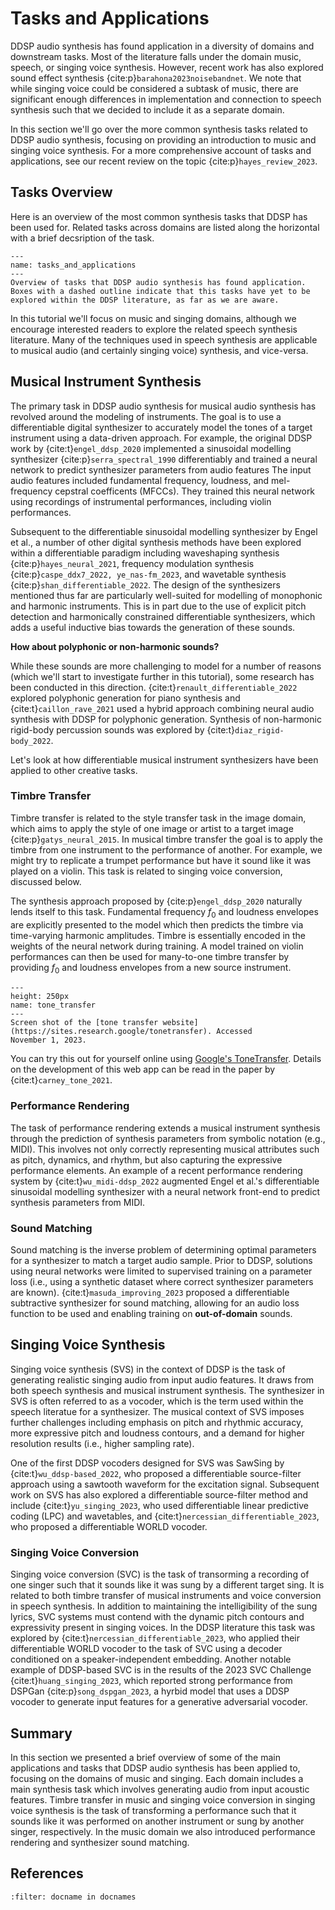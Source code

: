 # Tasks and Applications

DDSP audio synthesis has found application in a diversity of domains and downstream
tasks. Most of the literature falls under the domain music, speech, or singing voice synthesis.
However, recent work has also explored sound effect synthesis {cite:p}`barahona2023noisebandnet`.
We note that while singing voice could be considered a subtask of music, there are significant
enough differences in implementation and connection to speech synthesis such that
we decided to include it as a separate domain.

In this section we'll go over the more common synthesis tasks related to DDSP audio synthesis, focusing
on providing an introduction to music and singing voice synthesis. For a more comprehensive account of tasks and applications, see
our recent review on the topic {cite:p}`hayes_review_2023`.

## Tasks Overview
Here is an overview of the most common synthesis tasks that DDSP has been used for. Related
tasks across domains are listed along the horizontal with a brief decsription of the task.

```{figure} ../images/tasks_applications.png
---
name: tasks_and_applications
---
Overview of tasks that DDSP audio synthesis has found application. Boxes with a dashed outline indicate that this tasks have yet to be explored within the DDSP literature, as far as we are aware.
```

In this tutorial we'll focus on music and singing domains, although we encourage interested
readers to explore the related speech synthesis literature. Many of the techniques used
in speech synthesis are applicable to musical audio (and certainly singing voice) synthesis,
and vice-versa.

## Musical Instrument Synthesis

The primary task in DDSP audio synthesis for musical audio synthesis has revolved around 
the modeling of instruments. The goal is to use a differentiable digital synthesizer to
accurately model the tones of a target instrument using a data-driven approach. For example,
the original DDSP work by {cite:t}`engel_ddsp_2020` implemented a sinusoidal modelling
synthesizer {cite:p}`serra_spectral_1990` differentiably and trained a neural network
to predict synthesizer parameters from audio features The input audio features included fundamental frequency,
loudness, and mel-frequency cepstral coefficents (MFCCs). 
They trained this neural network using recordings of instrumental performances, including violin performances.

Subsequent to the differentiable sinusoidal modelling synthesizer by Engel et al., a number
of other digital synthesis methods have been explored within a differentiable paradigm including
waveshaping synthesis {cite:p}`hayes_neural_2021`,
frequency modulation synthesis {cite:p}`caspe_ddx7_2022, ye_nas-fm_2023`, and wavetable 
synthesis {cite:p}`shan_differentiable_2022`. 
The design of the synthesizers mentioned thus far are particularly well-suited for modelling
of monophonic and harmonic instruments. This is in part due to the use of explicit
pitch detection and harmonically constrained differentiable synthesizers, which adds a
useful inductive bias towards the generation of these sounds.

**How about polyphonic or non-harmonic sounds?**

While these sounds are more challenging to model
for a number of reasons (which we'll start to investigate further in this tutorial), some
research has been conducted in this direction. {cite:t}`renault_differentiable_2022` explored polyphonic generation
for piano synthesis and {cite:t}`caillon_rave_2021` used a hybrid approach combining
neural audio synthesis with DDSP for polyphonic generation. Synthesis of non-harmonic
rigid-body percussion sounds was explored by {cite:t}`diaz_rigid-body_2022`.

Let's look at how differentiable musical instrument synthesizers have been applied to
other creative tasks.

### Timbre Transfer

Timbre transfer is related to the style transfer task in the image domain, which aims to
apply the style of one image or artist to a target image {cite:p}`gatys_neural_2015`. In 
musical timbre transfer the goal is to apply the timbre from one instrument to the performance
of another. For example, we might try to replicate a trumpet performance but have it sound
like it was played on a violin. This task is related to singing voice conversion, discussed
below.

The synthesis approach proposed by {cite:p}`engel_ddsp_2020` naturally lends itself to this
task. Fundamental frequency $f_0$ and loudness envelopes are explicitly presented to the model which
then predicts the timbre via time-varying harmonic amplitudes. Timbre is essentially
encoded in the weights of the neural network during training. A model trained on violin
performances can then be used for many-to-one timbre transfer by providing $f_0$ and loudness
envelopes from a new source instrument.

```{figure} ../images/tone_transfer.png
---
height: 250px
name: tone_transfer
---
Screen shot of the [tone transfer website](https://sites.research.google/tonetransfer). Accessed
November 1, 2023.
```

You can try this out for yourself online using [Google's ToneTransfer](https://sites.research.google/tonetransfer). Details on the development of this web app can be read in the paper by {cite:t}`carney_tone_2021`.

### Performance Rendering

The task of performance rendering extends a musical instrument synthesis through the
prediction of synthesis parameters from symbolic notation (e.g., MIDI). This involves
not only correctly representing musical attributes such as pitch, dynamics, and rhythm,
but also capturing the expressive performance elements. 
An example of a recent performance rendering system by {cite:t}`wu_midi-ddsp_2022` augmented Engel et al.'s differentiable sinusoidal modelling synthesizer with a neural
network front-end to predict synthesis parameters from MIDI.

### Sound Matching

Sound matching is the inverse problem of determining optimal
parameters for a synthesizer to match a target audio sample.
Prior to DDSP, solutions using neural networks were limited to
supervised training on a parameter loss (i.e., using a synthetic dataset where correct
synthesizer parameters are known). {cite:t}`masuda_improving_2023` proposed a differentiable
subtractive synthesizer for sound matching, allowing for an audio loss function to be
used and enabling training on **out-of-domain** sounds.

## Singing Voice Synthesis

Singing voice synthesis (SVS) in the context of DDSP is the task of generating realistic singing
audio from input audio features. It draws from both speech synthesis and musical instrument synthesis.
The synthesizer in SVS is often referred to as a vocoder, which is the term used within
the speech literatue for a synthesizer. The musical context of SVS imposes
further challenges including emphasis on pitch and rhythmic accuracy, more expressive
pitch and loudness contours, and a demand for higher resolution results (i.e., higher sampling rate).

One of the first DDSP vocoders designed for SVS was SawSing by {cite:t}`wu_ddsp-based_2022`,
who proposed a differentiable source-filter approach using a sawtooth waveform for the 
excitation signal. Subsequent work on SVS has also explored a differentiable source-filter
method and include {cite:t}`yu_singing_2023`, who used differentiable linear predictive coding (LPC)
and wavetables, and {cite:t}`nercessian_differentiable_2023`, who proposed a differentiable
WORLD vocoder.

### Singing Voice Conversion

Singing voice conversion (SVC) is the task of transorming a recording of one singer such that it
sounds like it was sung by a different target sing. It is related to both timbre transfer
of musical instruments and voice conversion in speech synthesis. In addition to maintaining
the intelligibility of the sung lyrics, SVC systems must contend with the dynamic pitch
contours and expressivity present in singing voices. In the DDSP literature this task was
explored by {cite:t}`nercessian_differentiable_2023`, who applied their differentiable
WORLD vocoder to the task of SVC using a decoder conditioned on a speaker-independent embedding.
Another notable example of DDSP-based SVC is in the results of the 2023 SVC Challenge {cite:t}`huang_singing_2023`,
which reported strong performance from DSPGan {cite:p}`song_dspgan_2023`, 
a hyrbid model that uses a DDSP vocoder
to generate input features for a generative adversarial vocoder.

## Summary

In this section we presented a brief overview of some of the main applications and
tasks that DDSP audio synthesis has been applied to, focusing on the domains of music
and singing. Each domain includes a main synthesis task which involves generating audio
from input acoustic features. Timbre transfer in music and singing voice conversion in
singing voice synthesis is the task of transforming a performance such that it sounds like
it was performed on another instrument or sung by another singer, respectively. In the music
domain we also introduced performance rendering and synthesizer sound matching.

## References

```{bibliography}
:filter: docname in docnames
```
